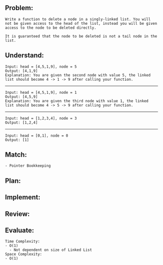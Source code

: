 ## **Problem**:
    Write a function to delete a node in a singly-linked list. You will not be given access to the head of the list, instead you will be given access to the node to be deleted directly.

    It is guaranteed that the node to be deleted is not a tail node in the list.
    

## Understand:
    Input: head = [4,5,1,9], node = 5
    Output: [4,1,9]
    Explanation: You are given the second node with value 5, the linked list should become 4 -> 1 -> 9 after calling your function.
---
    Input: head = [4,5,1,9], node = 1
    Output: [4,5,9]
    Explanation: You are given the third node with value 1, the linked list should become 4 -> 5 -> 9 after calling your function.
---
    Input: head = [1,2,3,4], node = 3
    Output: [1,2,4]
---
    Input: head = [0,1], node = 0
    Output: [1]


## Match:
    - Pointer Bookkeeping

## Plan:


## Implement:
    

## Review:


## Evaluate:
    Time Complexity:
    - O(1)
      - Not dependent on size of Linked List
    Space Complexity:
    - O(1)